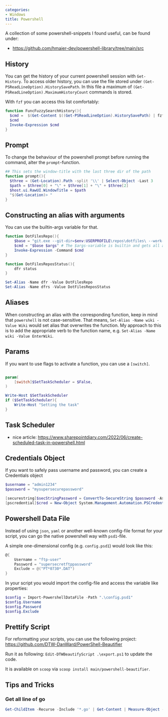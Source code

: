 ```yaml
---
categories:
- Windows
title: Powershell
---
```


A collection of some powershell-snippets I found useful, can be found under:

- https://github.com/hmaier-dev/powershell-library/tree/main/src

## History
You can get the history of your current powershell session with `Get-History`.
To access older history, you can use the file stored under `(Get-PSReadLineOption).HistorySavePath`.
In this file a maximum of `(Get-PSReadLineOption).MaximumHistoryCount` commands is stored.

With `fzf` you can access this list comfortably:
```powershell
function FuncFuzzySearchHistory(){
  $cmd =  $(Get-Content $((Get-PSReadLineOption).HistorySavePath) | fzf)
  $cmd
  Invoke-Expression $cmd
}
```

## Prompt
To change the behaviour of the powershell prompt before running the command, alter the `prompt`-function.
```powershell
## This sets the window-title with the last three dir of the path
function prompt(){
  $three = (Get-Location).Path -split '\\' | Select-Object -Last 3
  $path = $three[0] + "\" + $three[1] + "\" + $three[2] 
  $host.ui.RawUI.WindowTitle = $path
  "$(Get-Location)> "
}
```

## Constructing an alias with arguments

You can use the builtin-args variable for that.

```powershell
function DotFilesRepo(){
	$base = "git.exe --git-dir=$env:USERPROFILE\repos\dotfiles\ --work-tree=$env:USERPROFILE"
	$cmd = "$base $args" # The $args-variable is builtin and gets all arguments. Discoverd by accident.
	Invoke-Expression -Command $cmd
}

function DotFilesReposStatus(){
    dfr status
}

Set-Alias -Name dfr -Value DotFilesRepo
Set-Alias -Name dfrs -Value DotFilesReposStatus
```

## Aliases

When constructing an alias with the corresponding function, keep in mind that `powershell` is not case-sensitive.
That means, `Set-Alias -Name wiki -Value Wiki` would set alias that overwrites the function.
My approach to this is to add the appropriate verb to the function name, e.g. `Set-Alias -Name wiki -Value EnterWiki`.

## Params

If you want to use flags to activate a function, you can use a `[switch]`.

```powershell

param(
    [switch]$SetTaskScheduler = $False,
)

Write-Host $SetTaskScheduler
if ($SetTaskScheduler){
    Write-Host "Setting the task"
}
```

## Task Scheduler

- nice article: https://www.sharepointdiary.com/2022/06/create-scheduled-task-in-powershell.html

## Credentials Object
If you want to safely pass username and password, you can create a Credentials object
```powershell
$username = "admin1234"
$password = "mysupersecurepassword"

[securestring]$secStringPassword = ConvertTo-SecureString $password -AsPlainText -Force
[pscredential]$cred = New-Object System.Management.Automation.PSCredential ($username, $secStringPassword)

```
## Powershell Data File
Instead of using `json`, `yaml` or another well-known config-file format for your script, you can go the native powershell way with `psd1`-file.

A simple one-dimensional config (e.g. `config.psd1`) would look like this:
```powershell
@{
    Username = "ftp-user"
    Password = "supersecretftppassword"
    Exclude = @("PT*0730*.DAT")
}
```
In your script you would import the config-file and access the variable like properties:
```powershell
$config = Import-PowershellDataFile -Path ".\config.psd1"
$config.Username
$config.Password
$config.Exclude
```

## Prettify Script
For reformatting your scripts, you can use the following project: https://github.com/DTW-DanWard/PowerShell-Beautifier

Run it as following: `Edit-DTWBeautifyScript .\export.ps1` to update the code.

It is available on `scoop` via `scoop install main/powershell-beautifier`.


## Tips and Tricks

### Get all line of go
```powershell
Get-ChildItem -Recurse -Include '*.go' | Get-Content | Measure-Object -Line
```
